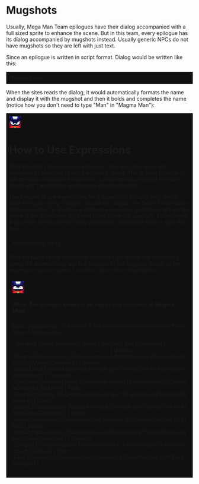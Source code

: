 <h1>Mugshots</h1>

Usually, Mega Man Team epilogues have their dialog accompanied with a full sized sprite to enhance the scene. But in this team, every epilogue has its dialog accompanied by mugshots instead. Usually generic NPCs do not have mugshots so they are left with just text.

Since an epilogue is written in script format. Dialog would be written like this:

<div style="background-color:#101010; text-align:left; vertical-align: middle; padding:8px;">Magma: Farts...</div>


When the sites reads the dialog, it would automatically formats the name and display it with the mugshot and then it bolds and completes the name (notice how you don't need to type "Man" in "Magma Man"):


<div style="background-color:#101010; text-align:left; vertical-align: middle; padding:8px;"><img src="assets/images/mugshots/magmaoriginal.png")Magma Man: Farts...</div>


<h1>How to Use Expressions</h1>

With Mugshots being used in epilogues, they are often done with variations of emotions to suit the current dialog. This is done to spice up the epilogue and prevent repetition (a problem that pleagued the team scene eps") and makes each scene stand out better.

The process to use expressions for a mugshot is actually very simple.  Note how just typing "Magma" would only display the Neutral expression of the mugshot. To give him a different expression, you'd have to type the name of the expression right next to his name (no spaces"). For example, if you want him to use his Giddy expression, you would have to type like this:


<div style="background-color:#101010; text-align:left; vertical-align: middle; padding:8px;">MagmaGiddy: Farts...</div>


With the name of the expression is added right beside the character's name, it'll autmoatically use the variation of the mugshot based on the expression you've typed. So in this case, it'd be displayed as:


<div style="background-color:#101010; text-align:left; vertical-align: middle; padding:8px;"><img src="assets/images/mugshots/magmagiddy.png")Magma Man: Farts...</div>


<h5>(Note: The example shown is an expression exclusive to Magma Man)</h5>


Basic expressions - Outside of a few instances, everyone shares these type of expressions.

|          |Neutral| Happy |Annoyed| Angry |Shocked|  Sad  |Damaged|
|-------|:---:|:---:|:---:|:---:|:---:|:---:|:---:|:---:|
| Magma    |Magma:|MagmaHappy:|MagmaAnnoyed:|MagmaAngry:|MagmaShocked:|N/A|MagmaDamaged:|
| Hornet   |Hornet:|N/A|HornetAnnoyed:|HornetAngry:|HornetShocked:|N/A|HornetDamaged:|
| Concrete |Concrete:|ConcreteHappy:|ConcreteAnnoyed:|ConcreteAngry:|ConcreteShocked:|N/A|N/A|
| Plug     |Plug:|PlugHappy:|PlugAnnoyed:|PlugAngry:|PlugShocked:|N/A|PlugDamaged:|
| Galaxy   |Galaxy:|GalaxyHappy:|GalaxyAnnoyed:|GalaxyAngry:|GalaxyShocked:|N/A|GalaxyDamaged:|
| Jewel    |Jewel:|JewelHappy:|JewelAnnoyed:|JewelAngry:|JewelShocked:|N/A|N/A|
| Splash   |Splash:|SplashHappy:|SplashAnnoyed:|SplashAngry:|SplashShocked:|N/A|SplashDamaged:|
| Tornado  |Tornado:|TornadoHappy:|TornadoAnnoyed:|TornadoAngry:|TornadoShocked:|N/A|N/A|
| Fake     |Fake:|FakeHappy:|FakeAnnoyed:|FakeAngry:|FakeShocked:|N/A|FakeDamaged:|


<script>
var directory = "./assets/images/mugshots/";

//Instances of where a character has an image attached to their name. Along with bolding the name.

//Cyborg Resistance Members

var names = {concrete:"Concrete",
	magma:"Magma",
	hornet:"Hornet",
	galaxy:"Galaxy",
	plug:"Plug",
	tornado:"Tornado",
	fake:"Fake",
	jewel:"Jewel",
	splash:"Splash",
	narrator:"Narrator"
};

var expressions = {original:"",
	happy:"Happy",
	annoyed:"Annoyed",
	angry:"Angry",
	shocked:"Shocked",
	pissed:"Pissed",
	glare:"Glare",
	aloof:"Aloof",
	giddy:"Giddy",
	scared:"Scared",
	nani:"Nani",
	snicker:"Snicker",
	damaged:"Damaged",
};

//TODO: make it work with brackets and spaces between the name and expression
//Look at all name/expression combinations
for (var nameKey in names)
{
	for (var expressionKey in expressions)
	{
		var str = names[nameKey] + expressions[expressionKey] + "::";

		var find = new RegExp(str, "gi");
		var imagePath = directory + nameKey + expressionKey + ".png"; 

		replace = "<img src=" + imagePath + ">";

		//TODO: check and see if replace path exists, if not, bold name and continue, else...
		document.body.innerHTML = document.body.innerHTML.replace(find, replace);
	}
	

}</script>

